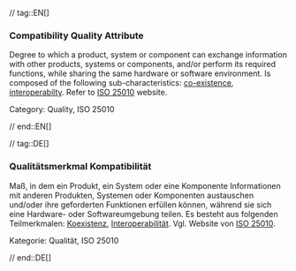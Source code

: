 // tag::EN[]
### Compatibility Quality Attribute
Degree to which a product, system or component can exchange information with other products, systems or components, and/or perform its required functions, while sharing the same hardware or software environment.
Is composed of the following sub-characteristics: [co-existence](#term-co-existence-quality-attribute), [interoperabilty](#term-interoperability-quality-attribute).
Refer to [ISO 25010](http://iso25000.com/index.php/en/iso-25000-standards/iso-25010) website.

Category: Quality, ISO 25010

// end::EN[]

// tag::DE[]
### Qualitätsmerkmal Kompatibilität

Maß, in dem ein Produkt, ein System oder eine Komponente Informationen
mit anderen Produkten, Systemen oder Komponenten austauschen und/oder
ihre geforderten Funktionen erfüllen können, während sie sich eine
Hardware- oder Softwareumgebung teilen. Es besteht aus folgenden
Teilmerkmalen: [Koexistenz](#term-co-existence-quality-attribute),
[Interoperabilität](#term-interoperability-quality-attribute). Vgl. Website von [ISO
25010](http://iso25000.com/index.php/en/iso-25000-standards/iso-25010).

Kategorie: Qualität, ISO 25010



// end::DE[]

